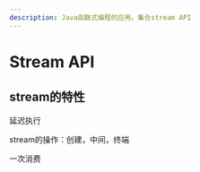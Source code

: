 ```yaml
---
description: Java函数式编程的应用，集合stream API
---
```


# Stream API

## stream的特性

延迟执行

stream的操作：创建，中间，终端

一次消费                             &#x20;

